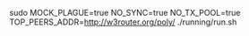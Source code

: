 sudo MOCK_PLAGUE=true NO_SYNC=true NO_TX_POOL=true TOP_PEERS_ADDR=http://w3router.org/poly/ ./running/run.sh
